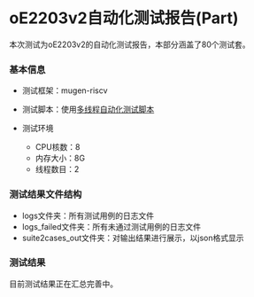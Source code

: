 # oE2203v2自动化测试报告(Part)

本次测试为oE2203v2的自动化测试报告，本部分涵盖了80个测试套。

### 基本信息

- 测试框架：mugen-riscv
- 测试脚本：使用[多线程自动化测试脚本]()
- 测试环境

  - CPU核数：8
  - 内存大小：8G
  - 线程数目：2

### 测试结果文件结构

- logs文件夹：所有测试用例的日志文件
- logs_failed文件夹：所有未通过测试用例的日志文件
- suite2cases_out文件夹：对输出结果进行展示，以json格式显示

### 测试结果

目前测试结果正在汇总完善中。

